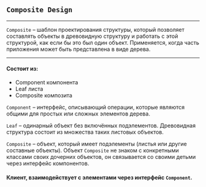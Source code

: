 ﻿## ```Composite Design```
_________________________________________________________________________________

```Composite``` – шаблон проектирования структуры, который позволяет составлять
объекты в древовидную структуру и работать с этой структурой, как если бы это был
один объект.
Применяется, когда часть приложения может быть представлена в виде дерева.
_________________________________________________________________________________

#### Состоит из:
* Component компонента
* Leaf листа
* Composite композита

```Component``` – интерфейс, описывающий операции, которые являются общими для простых
или сложных элементов дерева.

```Leaf``` – одинарный объект без включённых подэлементов. Древовидная структура состоит
из множества таких листовых объектов.

```Composite``` – объект, который имеет подэлементы (листья или другие составные объекты).
Объект ```Composite``` не знаком с конкретными классами своих дочерних объектов, он
связывается со своими детьми через интерфейс компонентов.

#### Клиент, взаимодействует с элементами через интерфейс ```Component```.
